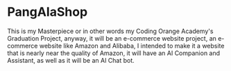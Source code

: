 # PangAIaShop
This is my Masterpiece or in other words my Coding Orange Academy's Graduation Project, anyway, it will be an e-commerce website project, an e-commerce website like Amazon and Alibaba, I intended to make it a website that is nearly near the quality of Amazon, it will have an AI Companion and Assistant, as well as it will be an AI Chat bot.  
